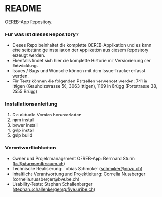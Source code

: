 # README #

OEREB-App Repository.

### Für was ist dieses Repository? ###

* Dieses Repo beinhaltet die komplette OEREB-Applikation und es kann eine selbständige Installation der Applikation aus diesem Repository erzeugt werden.
* Ebenfalls findet sich hier die komplette Historie mit Versionierung der Entwicklung. 
* Issues / Bugs und Wünsche können mit dem Issue-Tracker erfasst werden.
* Für Tests können die folgenden Parzellen verwendet werden: 741 in Ittigen (Grauholzstrasse 50, 3063 Ittigen), 1169 in Brügg (Portstrasse 38, 2555 Brügg)

### Installationsanleitung ###

1. Die aktuelle Version herunterladen
2. npm install
3. bower install
4. gulp install
5. gulp build

### Verantwortlichkeiten ###

* Owner und Projektmanagement OEREB-App: Bernhard Sturm (bs@sturmundbreaem.ch)
* Technische Realisierung: Tobias Schmoker (schmoker@novu.ch)
* Inhaltliche Verantwortung und Projektleitung: Cornelia Nussberger (cornelia.nussberger@bve.be.ch)
* Usability-Tests: Stephan Schallenberger (stephan.schallenberger@ufive.unibe.ch)